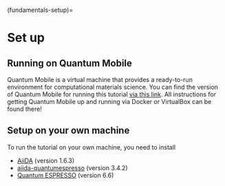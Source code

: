 (fundamentals-setup)=

# Set up

## Running on Quantum Mobile

Quantum Mobile is a virtual machine that provides a ready-to-run environment for computational materials science.
You can find the version of Quantum Mobile for running this tutorial [via this link](https://quantum-mobile.readthedocs.io/en/latest/releases/versions/21.06.04.html).
All instructions for getting Quantum Mobile up and running via Docker or VirtualBox can be found there!

## Setup on your own machine

To run the tutorial on your own machine, you need to install

- [AiiDA](https://aiida.readthedocs.io/projects/aiida-core/en/latest/intro/get_started.html) (version 1.6.3)
- [aiida-quantumespresso](https://aiida-quantumespresso.readthedocs.io/en/latest/#installation) (version 3.4.2)
- [Quantum ESPRESSO](https://www.quantum-espresso.org/) (version 6.6)

```{note} Version numbers indicate the versions with which the tutorial was tested.
```
